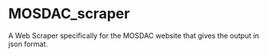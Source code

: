 # MOSDAC_scraper
A Web Scraper specifically for the MOSDAC website that gives the output in json format.
